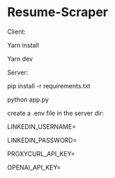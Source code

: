 # Resume-Scraper


Client:

Yarn install

Yarn dev



Server:

pip install -r requirements.txt

python app.py

create a .env file in the server dir:

LINKEDIN_USERNAME=

LINKEDIN_PASSWORD=

PROXYCURL_API_KEY=

OPENAI_API_KEY=

